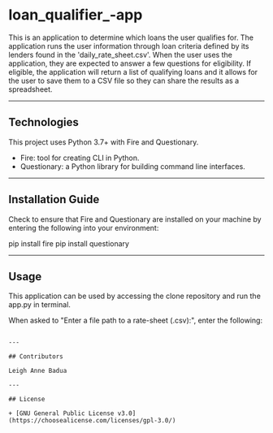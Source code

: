 # loan_qualifier_-app

This is an application to determine which loans the user qualifies for. The application runs the user information through loan criteria defined by its lenders found in the 'daily_rate_sheet.csv'. When the user uses the application, they are expected to answer a few questions for eligibility. If eligible, the application will return a list of qualifying loans and it allows for the user to save them to a CSV file so they can share the results as a spreadsheet. 

---

## Technologies

This project uses Python 3.7+ with Fire and Questionary.
+ Fire: tool for creating CLI in Python.
+ Questionary: a Python library for building command line interfaces. 

---

## Installation Guide

Check to ensure that Fire and Questionary are installed on your machine by entering the following into your environment:

pip install fire
pip install questionary 

---

## Usage

This application can be used by accessing the clone repository and run the app.py in terminal. 

When asked to "Enter a file path to a rate-sheet (.csv):", enter the following:
```./data/daily_rate_sheet.csv

---

## Contributors

Leigh Anne Badua

---

## License

+ [GNU General Public License v3.0](https://choosealicense.com/licenses/gpl-3.0/)